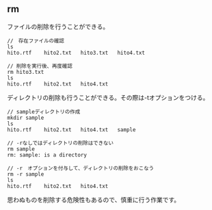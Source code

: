 ## rm

ファイルの削除を行うことができる。

```
//　存在ファイルの確認
ls
hito.rtf	hito2.txt	hito3.txt	hito4.txt

// 削除を実行後、再度確認
rm hito3.txt
ls
hito.rtf	hito2.txt	hito4.txt
```

ディレクトリの削除も行うことができる。その際は-tオプションをつける。

```
// sampleディレクトリの作成
mkdir sample
ls
hito.rtf	hito2.txt	hito4.txt	sample

// -rなしではディレクトリの削除はできない
rm sample
rm: sample: is a directory

// -r　オプションを付与して、ディレクトリの削除をおこなう
rm -r sample
ls
hito.rtf	hito2.txt	hito4.txt
```

思わぬものを削除する危険性もあるので、慎重に行う作業です。
